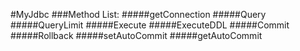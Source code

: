 #MyJdbc
###Method List:
#####getConnection
#####Query
#####QueryLimit
#####Execute
#####ExecuteDDL
#####Commit
#####Rollback
#####setAutoCommit
#####getAutoCommit